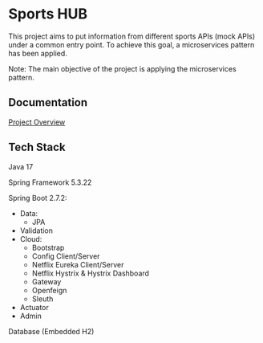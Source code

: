 
# Sports HUB


This project aims to put information from different sports APIs (mock APIs) under a common entry point. To achieve this goal, a microservices pattern has been applied.

Note: The main objective of the project is applying the microservices pattern.
## Documentation

[Project Overview](https://github.com/jmgd333/sports-hub/wiki/Sports-HUB-Home)


## Tech Stack
Java 17 

Spring Framework 5.3.22

Spring Boot 2.7.2:
- Data:
    * JPA
- Validation
- Cloud:
    * Bootstrap
    * Config Client/Server
    * Netflix Eureka Client/Server
    * Netflix Hystrix & Hystrix Dashboard
    * Gateway
    * Openfeign
    * Sleuth
- Actuator
- Admin


Database (Embedded H2)
